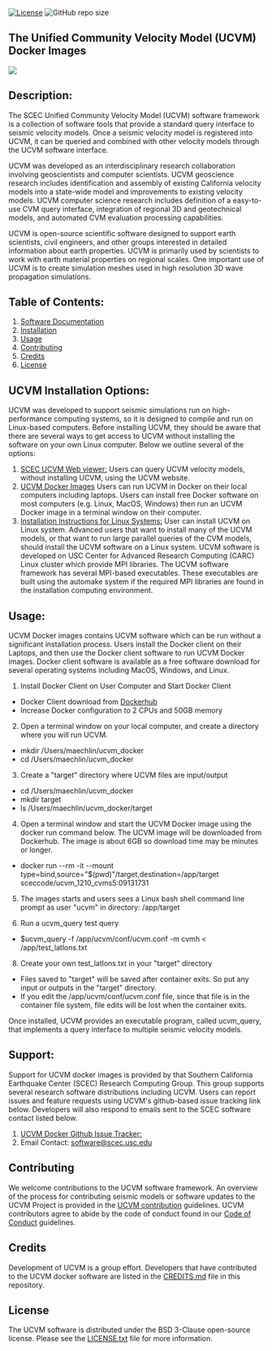 [![License](https://img.shields.io/badge/License-BSD_3--Clause-blue.svg)](https://opensource.org/licenses/BSD-3-Clause)
![GitHub repo size](https://img.shields.io/github/repo-size/sceccode/ucvm_docker)

## The Unified Community Velocity Model (UCVM) Docker Images

<a href="http://www.scec.org/research"><img src="https://github.com/sceccode/ucvm_docker/wiki/images/ucvm_docker_logo.png"></a>

## Description: 
The SCEC Unified Community Velocity Model (UCVM) software framework is a collection of software tools that provide a standard query interface to seismic velocity models. Once a seismic velocity model is registered into UCVM, it can be queried and combined with other velocity models through the UCVM software interface.

UCVM was developed as an interdisciplinary research collaboration involving geoscientists and computer scientists. UCVM geoscience research includes identification and assembly of existing California velocity models into a state-wide model and improvements to existing velocity models. UCVM computer science research includes definition of a easy-to-use CVM query interface, integration of regional 3D and geotechnical models, and automated CVM evaluation processing capabilities.

UCVM is open-source scientific software designed to support earth scientists, civil engineers, and other groups interested in detailed information about earth properties. UCVM is primarily used by scientists to work with earth material properties on regional scales. One important use of UCVM is to create simulation meshes used in high resolution 3D wave propagation simulations.

## Table of Contents:
1. [Software Documentation](https://github.com/SCECcode/ucvm_docker/wiki)
2. [Installation](#installation)
3. [Usage](#usage)
4. [Contributing](#contributing)
5. [Credits](#credit)
6. [License](#license)

## UCVM Installation Options:
UCVM was developed to support seismic simulations run on high-performance computing systems, so it is designed to compile and run on Linux-based computers. Before installing UCVM, they should be aware that there are several ways to get access to UCVM without installing the software on your own Linux computer. Below we outline several of the options:
1. [SCEC UCVM Web viewer:](http://moho.scec.org/UCVM_web/web/viewer.php) Users can query UCVM velocity models, without installing UCVM, using the UCVM website. 
2. [UCVM Docker Images](https://github.com/sceccode/ucvm_docker) Users can run UCVM in Docker on their local computers including laptops. Users can install free Docker software on most computers (e.g. Linux, MacOS, Windows) then run an UCVM Docker image in a terminal window on their computer. 
3.  [Installation Instructions for Linux Systems:](https://github.com/sceccode/ucvm/wiki) User can install UCVM on Linux system. Advanced users that want to install many of the UCVM models, or that want to run large parallel queries of the CVM models, should install the UCVM software on a Linux system. UCVM software is developed on USC Center for Advanced Research Computing (CARC) Linux cluster which provide MPI libraries. The UCVM software framework has several MPI-based executables. These executables are built using the automake system if the required MPI libraries are found in the installation computing environment. 

## Usage:
UCVM Docker images contains UCVM software which can be run without a significant installation process. Users install the Docker client on their Laptops, and then use the Docker client software to run UCVM Docker images. Docker client software is available as a free software download for several operating systems including MacOS, Windows, and Linux.

1. Install Docker Client on User Computer and Start Docker Client
- Docker Client download from [Dockerhub](https://hub.docker.com)
- Increase Docker configuration to 2 CPUs and 50GB memory

2. Open a terminal window on your local computer, and create a directory where you will run UCVM.
- mkdir /Users/maechlin/ucvm_docker
- cd /Users/maechlin/ucvm_docker

3. Create a "target" directory where UCVM files are input/output
- cd /Users/maechlin/ucvm_docker
- mkdir target
- ls /Users/maechlin/ucvm_docker/target

4. Open a terminal window and start the UCVM Docker image using the docker run command below. The UCVM image will be downloaded from Dockerhub. The image is about 6GB so download time may be minutes or longer.
- docker run --rm -it --mount type=bind,source="$(pwd)"/target,destination=/app/target  sceccode/ucvm_1210_cvms5:09131731

5. The images starts and users sees a Linux bash shell command line prompt as user "ucvm" in directory: /app/target
 
7. Run a ucvm_query test query
- $ucvm_query -f /app/ucvm/conf/ucvm.conf -m cvmh < /app/test_latlons.txt

8. Create your own test_latlons.txt in your "target" directory
- Files saved to "target" will be saved after container exits. So put any input or outputs in the "target" directory. 
- If you edit the /app/ucvm/conf/ucvm.conf file, since that file is in the container file system, file edits will be lost when the container exits.

Once installed, UCVM provides an executable program, called ucvm_query, that implements a query interface to multiple seismic velocity models.

## Support:
Support for UCVM docker images is provided by that Southern California Earthquake Center (SCEC) Research Computing Group. This group supports several research software distributions including UCVM. Users can report issues and feature requests using UCVM's github-based issue tracking link below. Developers will also respond to emails sent to the SCEC software contact listed below.
1. [UCVM Docker Github Issue Tracker:](https://github.com/SCECcode/ucvm_docker/issues)
2. Email Contact: software@scec.usc.edu

## Contributing
We welcome contributions to the UCVM software framework. An overview of the process for contributing seismic models or software updates to the UCVM Project is provided in the [UCVM contribution](CONTRIBUTING.md) guidelines. UCVM contributors agree to abide by the code of conduct found in our [Code of Conduct](CODE_OF_CONDUCT.md) guidelines.

## Credits
Development of UCVM is a group effort. Developers that have contributed to the UCVM docker software are listed in the [CREDITS.md](CREDITS.md) file in this repository.

## License
The UCVM software is distributed under the BSD 3-Clause open-source license. Please see the [LICENSE.txt](LICENSE.txt) file for more information.
